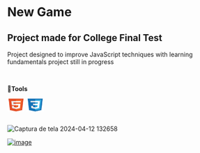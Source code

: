 <h1>New Game</h1>
<h2>Project made for College Final Test </h2>
<p>Project designed to improve JavaScript techniques with learning fundamentals project still in progress</p>
<div style="display: inline_block"><br>
  <p><b>🔨Tools</b>  </p>
  <img align="center" alt="Rafa-HTML" height="30" width="40" src="https://raw.githubusercontent.com/devicons/devicon/master/icons/html5/html5-original.svg">
  <img align="center" alt="Rafa-CSS" height="30" width="40" src="https://raw.githubusercontent.com/devicons/devicon/master/icons/css3/css3-original.svg">
</div><br>

![Captura de tela 2024-04-12 132658](https://github.com/maxdouglasb/NewGame/assets/141052087/d9f5ab2e-dbcc-4fdb-b7eb-71f078e6da8f)

 <a href="https://new-game-blush.vercel.app/" target="_blank">![image](https://new-game-blush.vercel.app/)
</a>
